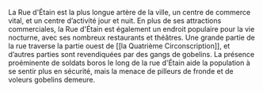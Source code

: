 La Rue d'Étain est la plus longue artère de la ville, un centre de commerce vital, et un centre d’activité jour et nuit. En plus de ses attractions commerciales, la Rue d'Étain est également un endroit populaire pour la vie nocturne, avec ses nombreux restaurants et théâtres. 
Une grande partie de la rue traverse la partie ouest de [[la Quatrième Circonscription]], et d’autres parties sont revendiquées par des gangs de gobelins. La présence proéminente de soldats boros le long de la rue d'Étain aide la population à se sentir plus en sécurité, mais la menace de pilleurs de fronde et de voleurs gobelins demeure.